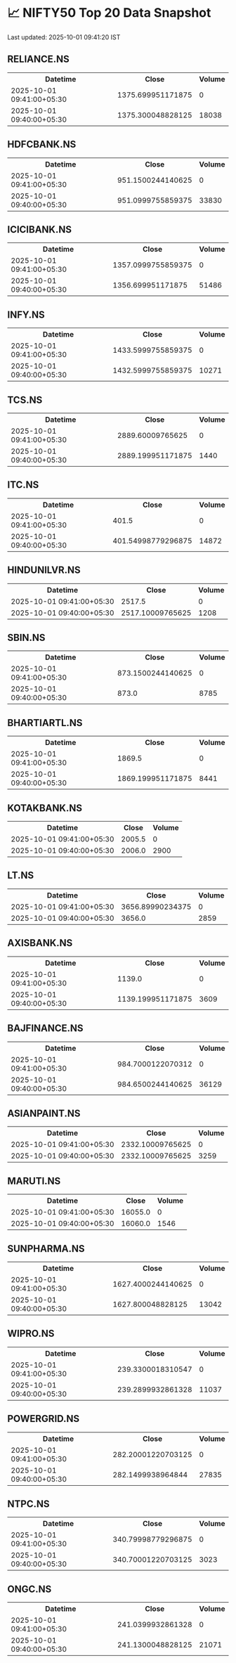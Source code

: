 # 📈 NIFTY50 Top 20 Data Snapshot

Last updated: 2025-10-01 09:41:20 IST

## RELIANCE.NS

<table>
  <tr><th>Datetime</th><th>Close</th><th>Volume</th></tr>
  <tr><td>2025-10-01 09:41:00+05:30</td><td>1375.699951171875</td><td>0</td></tr>
  <tr><td>2025-10-01 09:40:00+05:30</td><td>1375.300048828125</td><td>18038</td></tr>
</table>

## HDFCBANK.NS

<table>
  <tr><th>Datetime</th><th>Close</th><th>Volume</th></tr>
  <tr><td>2025-10-01 09:41:00+05:30</td><td>951.1500244140625</td><td>0</td></tr>
  <tr><td>2025-10-01 09:40:00+05:30</td><td>951.0999755859375</td><td>33830</td></tr>
</table>

## ICICIBANK.NS

<table>
  <tr><th>Datetime</th><th>Close</th><th>Volume</th></tr>
  <tr><td>2025-10-01 09:41:00+05:30</td><td>1357.0999755859375</td><td>0</td></tr>
  <tr><td>2025-10-01 09:40:00+05:30</td><td>1356.699951171875</td><td>51486</td></tr>
</table>

## INFY.NS

<table>
  <tr><th>Datetime</th><th>Close</th><th>Volume</th></tr>
  <tr><td>2025-10-01 09:41:00+05:30</td><td>1433.5999755859375</td><td>0</td></tr>
  <tr><td>2025-10-01 09:40:00+05:30</td><td>1432.5999755859375</td><td>10271</td></tr>
</table>

## TCS.NS

<table>
  <tr><th>Datetime</th><th>Close</th><th>Volume</th></tr>
  <tr><td>2025-10-01 09:41:00+05:30</td><td>2889.60009765625</td><td>0</td></tr>
  <tr><td>2025-10-01 09:40:00+05:30</td><td>2889.199951171875</td><td>1440</td></tr>
</table>

## ITC.NS

<table>
  <tr><th>Datetime</th><th>Close</th><th>Volume</th></tr>
  <tr><td>2025-10-01 09:41:00+05:30</td><td>401.5</td><td>0</td></tr>
  <tr><td>2025-10-01 09:40:00+05:30</td><td>401.54998779296875</td><td>14872</td></tr>
</table>

## HINDUNILVR.NS

<table>
  <tr><th>Datetime</th><th>Close</th><th>Volume</th></tr>
  <tr><td>2025-10-01 09:41:00+05:30</td><td>2517.5</td><td>0</td></tr>
  <tr><td>2025-10-01 09:40:00+05:30</td><td>2517.10009765625</td><td>1208</td></tr>
</table>

## SBIN.NS

<table>
  <tr><th>Datetime</th><th>Close</th><th>Volume</th></tr>
  <tr><td>2025-10-01 09:41:00+05:30</td><td>873.1500244140625</td><td>0</td></tr>
  <tr><td>2025-10-01 09:40:00+05:30</td><td>873.0</td><td>8785</td></tr>
</table>

## BHARTIARTL.NS

<table>
  <tr><th>Datetime</th><th>Close</th><th>Volume</th></tr>
  <tr><td>2025-10-01 09:41:00+05:30</td><td>1869.5</td><td>0</td></tr>
  <tr><td>2025-10-01 09:40:00+05:30</td><td>1869.199951171875</td><td>8441</td></tr>
</table>

## KOTAKBANK.NS

<table>
  <tr><th>Datetime</th><th>Close</th><th>Volume</th></tr>
  <tr><td>2025-10-01 09:41:00+05:30</td><td>2005.5</td><td>0</td></tr>
  <tr><td>2025-10-01 09:40:00+05:30</td><td>2006.0</td><td>2900</td></tr>
</table>

## LT.NS

<table>
  <tr><th>Datetime</th><th>Close</th><th>Volume</th></tr>
  <tr><td>2025-10-01 09:41:00+05:30</td><td>3656.89990234375</td><td>0</td></tr>
  <tr><td>2025-10-01 09:40:00+05:30</td><td>3656.0</td><td>2859</td></tr>
</table>

## AXISBANK.NS

<table>
  <tr><th>Datetime</th><th>Close</th><th>Volume</th></tr>
  <tr><td>2025-10-01 09:41:00+05:30</td><td>1139.0</td><td>0</td></tr>
  <tr><td>2025-10-01 09:40:00+05:30</td><td>1139.199951171875</td><td>3609</td></tr>
</table>

## BAJFINANCE.NS

<table>
  <tr><th>Datetime</th><th>Close</th><th>Volume</th></tr>
  <tr><td>2025-10-01 09:41:00+05:30</td><td>984.7000122070312</td><td>0</td></tr>
  <tr><td>2025-10-01 09:40:00+05:30</td><td>984.6500244140625</td><td>36129</td></tr>
</table>

## ASIANPAINT.NS

<table>
  <tr><th>Datetime</th><th>Close</th><th>Volume</th></tr>
  <tr><td>2025-10-01 09:41:00+05:30</td><td>2332.10009765625</td><td>0</td></tr>
  <tr><td>2025-10-01 09:40:00+05:30</td><td>2332.10009765625</td><td>3259</td></tr>
</table>

## MARUTI.NS

<table>
  <tr><th>Datetime</th><th>Close</th><th>Volume</th></tr>
  <tr><td>2025-10-01 09:41:00+05:30</td><td>16055.0</td><td>0</td></tr>
  <tr><td>2025-10-01 09:40:00+05:30</td><td>16060.0</td><td>1546</td></tr>
</table>

## SUNPHARMA.NS

<table>
  <tr><th>Datetime</th><th>Close</th><th>Volume</th></tr>
  <tr><td>2025-10-01 09:41:00+05:30</td><td>1627.4000244140625</td><td>0</td></tr>
  <tr><td>2025-10-01 09:40:00+05:30</td><td>1627.800048828125</td><td>13042</td></tr>
</table>

## WIPRO.NS

<table>
  <tr><th>Datetime</th><th>Close</th><th>Volume</th></tr>
  <tr><td>2025-10-01 09:41:00+05:30</td><td>239.3300018310547</td><td>0</td></tr>
  <tr><td>2025-10-01 09:40:00+05:30</td><td>239.2899932861328</td><td>11037</td></tr>
</table>

## POWERGRID.NS

<table>
  <tr><th>Datetime</th><th>Close</th><th>Volume</th></tr>
  <tr><td>2025-10-01 09:41:00+05:30</td><td>282.20001220703125</td><td>0</td></tr>
  <tr><td>2025-10-01 09:40:00+05:30</td><td>282.1499938964844</td><td>27835</td></tr>
</table>

## NTPC.NS

<table>
  <tr><th>Datetime</th><th>Close</th><th>Volume</th></tr>
  <tr><td>2025-10-01 09:41:00+05:30</td><td>340.79998779296875</td><td>0</td></tr>
  <tr><td>2025-10-01 09:40:00+05:30</td><td>340.70001220703125</td><td>3023</td></tr>
</table>

## ONGC.NS

<table>
  <tr><th>Datetime</th><th>Close</th><th>Volume</th></tr>
  <tr><td>2025-10-01 09:41:00+05:30</td><td>241.0399932861328</td><td>0</td></tr>
  <tr><td>2025-10-01 09:40:00+05:30</td><td>241.1300048828125</td><td>21071</td></tr>
</table>

